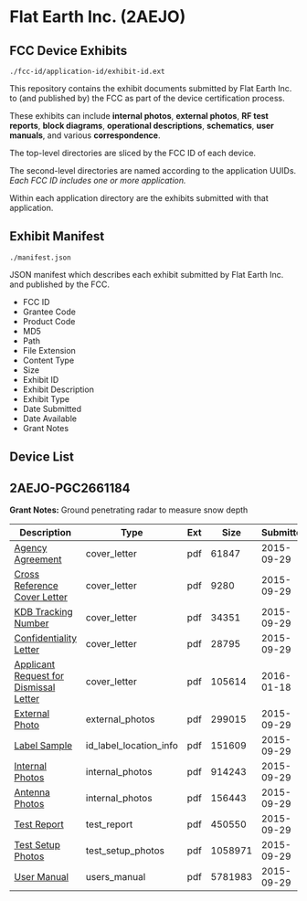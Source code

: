 # Flat Earth Inc. (2AEJO)
## FCC Device Exhibits

```
./fcc-id/application-id/exhibit-id.ext
```

This repository contains the exhibit documents submitted by Flat Earth Inc. to (and published by) the FCC as part of the device certification process.

These exhibits can include **internal photos**, **external photos**, **RF test reports**, **block diagrams**, **operational descriptions**, **schematics**, **user manuals**, and various **correspondence**.

The top-level directories are sliced by the FCC ID of each device.

The second-level directories are named according to the application UUIDs. *Each FCC ID includes one or more application.*

Within each application directory are the exhibits submitted with that application. 

## Exhibit Manifest

```
./manifest.json
```

JSON manifest which describes each exhibit submitted by Flat Earth Inc. and published by the FCC.

- FCC ID
- Grantee Code
- Product Code
- MD5
- Path
- File Extension
- Content Type
- Size
- Exhibit ID
- Exhibit Description
- Exhibit Type
- Date Submitted
- Date Available
- Grant Notes

## Device List
## 2AEJO-PGC2661184
**Grant Notes:** Ground penetrating radar to measure snow depth

| Description | Type | Ext | Size | Submitted | Available |
| ----------- | ---- | --- | ---- | --------- | --------- |
| [Agency Agreement](2AEJO-PGC2661184/c3b7eb0f22d557e579ccc9369d852eaa/2766089.pdf) | cover_letter | pdf | 61847 | 2015-09-29 | 2016-06-02 |
| [Cross Reference Cover Letter](2AEJO-PGC2661184/c3b7eb0f22d557e579ccc9369d852eaa/2766094.pdf) | cover_letter | pdf | 9280 | 2015-09-29 | 2016-06-02 |
| [KDB Tracking Number](2AEJO-PGC2661184/c3b7eb0f22d557e579ccc9369d852eaa/2766095.pdf) | cover_letter | pdf | 34351 | 2015-09-29 | 2016-06-02 |
| [Confidentiality Letter](2AEJO-PGC2661184/c3b7eb0f22d557e579ccc9369d852eaa/2766098.pdf) | cover_letter | pdf | 28795 | 2015-09-29 | 2016-06-02 |
| [Applicant Request for Dismissal Letter](2AEJO-PGC2661184/c3b7eb0f22d557e579ccc9369d852eaa/2875903.pdf) | cover_letter | pdf | 105614 | 2016-01-18 | 2016-06-02 |
| [External Photo](2AEJO-PGC2661184/c3b7eb0f22d557e579ccc9369d852eaa/2766091.pdf) | external_photos | pdf | 299015 | 2015-09-29 | 2016-06-02 |
| [Label Sample](2AEJO-PGC2661184/c3b7eb0f22d557e579ccc9369d852eaa/2766090.pdf) | id_label_location_info | pdf | 151609 | 2015-09-29 | 2016-06-02 |
| [Internal Photos](2AEJO-PGC2661184/c3b7eb0f22d557e579ccc9369d852eaa/2766092.pdf) | internal_photos | pdf | 914243 | 2015-09-29 | 2016-06-02 |
| [Antenna Photos](2AEJO-PGC2661184/c3b7eb0f22d557e579ccc9369d852eaa/2766096.pdf) | internal_photos | pdf | 156443 | 2015-09-29 | 2016-06-02 |
| [Test Report](2AEJO-PGC2661184/c3b7eb0f22d557e579ccc9369d852eaa/2766097.pdf) | test_report | pdf | 450550 | 2015-09-29 | 2016-06-02 |
| [Test Setup Photos](2AEJO-PGC2661184/c3b7eb0f22d557e579ccc9369d852eaa/2766093.pdf) | test_setup_photos | pdf | 1058971 | 2015-09-29 | 2016-06-02 |
| [User Manual](2AEJO-PGC2661184/c3b7eb0f22d557e579ccc9369d852eaa/2766099.pdf) | users_manual | pdf | 5781983 | 2015-09-29 | 2016-06-02 |
